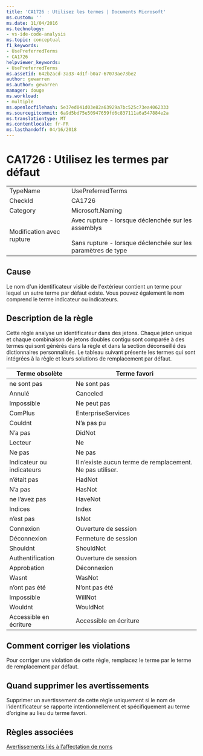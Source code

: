```yaml
---
title: 'CA1726 : Utilisez les termes | Documents Microsoft'
ms.custom: ''
ms.date: 11/04/2016
ms.technology:
- vs-ide-code-analysis
ms.topic: conceptual
f1_keywords:
- UsePreferredTerms
- CA1726
helpviewer_keywords:
- UsePreferredTerms
ms.assetid: 642b2acd-3a33-4d1f-b0a7-67073ae73be2
author: gewarren
ms.author: gewarren
manager: douge
ms.workload:
- multiple
ms.openlocfilehash: 5e37ed041d03e82a63929a7bc525c73ea4062333
ms.sourcegitcommit: 6a9d5bd75e50947659fd6c837111a6a547884e2a
ms.translationtype: MT
ms.contentlocale: fr-FR
ms.lasthandoff: 04/16/2018
---
```

# <a name="ca1726-use-preferred-terms"></a>CA1726 : Utilisez les termes par défaut
|||  
|-|-|  
|TypeName|UsePreferredTerms|  
|CheckId|CA1726|  
|Category|Microsoft.Naming|  
|Modification avec rupture|Avec rupture - lorsque déclenchée sur les assemblys<br /><br /> Sans rupture - lorsque déclenchée sur les paramètres de type|  
  
## <a name="cause"></a>Cause  
 Le nom d'un identificateur visible de l'extérieur contient un terme pour lequel un autre terme par défaut existe. Vous pouvez également le nom comprend le terme indicateur ou indicateurs.  
  
## <a name="rule-description"></a>Description de la règle  
 Cette règle analyse un identificateur dans des jetons. Chaque jeton unique et chaque combinaison de jetons doubles contigu sont comparée à des termes qui sont générés dans la règle et dans la section déconseillé des dictionnaires personnalisés. Le tableau suivant présente les termes qui sont intégrées à la règle et leurs solutions de remplacement par défaut.  
  
|Terme obsolète|Terme favori|  
|-------------------|--------------------|  
|ne sont pas|Ne sont pas|  
|Annulé|Canceled|  
|Impossible|Ne peut pas|  
|ComPlus|EnterpriseServices|  
|Couldnt|N’a pas pu|  
|N’a pas|DidNot|  
|Lecteur|Ne|  
|Ne pas|Ne pas|  
|Indicateur ou indicateurs|Il n’existe aucun terme de remplacement. Ne pas utiliser.|  
|n’était pas|HadNot|  
|N’a pas|HasNot|  
|ne l’avez pas|HaveNot|  
|Indices|Index|  
|n’est pas|IsNot|  
|Connexion|Ouverture de session|  
|Déconnexion|Fermeture de session|  
|Shouldnt|ShouldNot|  
|Authentification|Ouverture de session|  
|Approbation|Déconnexion|  
|Wasnt|WasNot|  
|n’ont pas été|N’ont pas été|  
|Impossible|WillNot|  
|Wouldnt|WouldNot|  
|Accessible en écriture|Accessible en écriture|  
  
## <a name="how-to-fix-violations"></a>Comment corriger les violations  
 Pour corriger une violation de cette règle, remplacez le terme par le terme de remplacement par défaut.  
  
## <a name="when-to-suppress-warnings"></a>Quand supprimer les avertissements  
 Supprimer un avertissement de cette règle uniquement si le nom de l’identificateur se rapporte intentionnellement et spécifiquement au terme d’origine au lieu du terme favori.  
  
## <a name="related-rules"></a>Règles associées  
 [Avertissements liés à l’affectation de noms](../code-quality/naming-warnings.md)